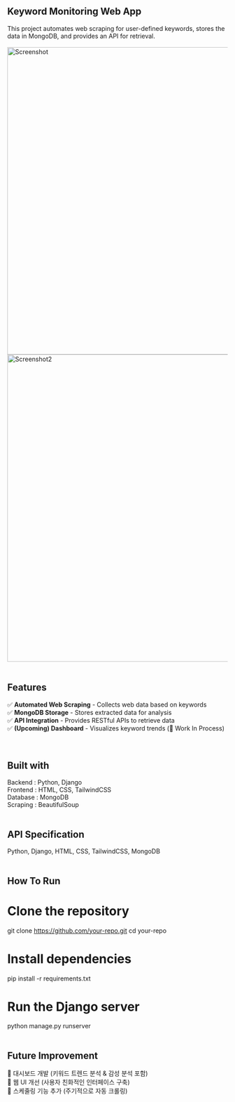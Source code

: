 ## Keyword Monitoring Web App

This project automates web scraping for user-defined keywords, stores the data in MongoDB, and provides an API for retrieval. </br>
</br>
<img width="700" alt="Screenshot" src="https://github.com/user-attachments/assets/12535b4a-90e8-4d25-8afe-c7673b5ba146">
<img width="700" alt="Screenshot2" src="https://github.com/user-attachments/assets/9330e12b-ce36-4dd9-9fbd-ce21f15e384a">
</br>
</br>


## Features

✅ **Automated Web Scraping** - Collects web data based on keywords  
✅ **MongoDB Storage** - Stores extracted data for analysis  
✅ **API Integration** - Provides RESTful APIs to retrieve data  
✅ **(Upcoming) Dashboard** - Visualizes keyword trends (🚧 Work In Process)  
</br>
</br>


## Built with
Backend : Python, Django </br>
Frontend : HTML, CSS, TailwindCSS </br>
Database : MongoDB </br>
Scraping : BeautifulSoup
</br>
</br>


## API Specification
Python, Django, HTML, CSS, TailwindCSS, MongoDB
</br>
</br>


## How To Run
# Clone the repository
git clone https://github.com/your-repo.git
cd your-repo

# Install dependencies
pip install -r requirements.txt

# Run the Django server
python manage.py runserver
</br>
</br>


## Future Improvement
🔹 대시보드 개발 (키워드 트렌드 분석 & 감성 분석 포함) </br>
🔹 웹 UI 개선 (사용자 친화적인 인터페이스 구축) </br>
🔹 스케줄링 기능 추가 (주기적으로 자동 크롤링)
